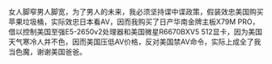 女人脚窄男人脚宽，为了男人的未来，我必须坚持谍中谍政策，假装效忠美国购买苹果垃圾桶，实际效忠日本看AV，因而我购买了日产华南金牌主板X79M PRO，借以控制美国至强E5-2650v2处理器和美国微星R6670BXV5 512显卡，因为美国天气寒冷人并不色，因而美国压低AV价格，反对美国禁AV命令，实际上成全了我当色魔，谢谢美国爸爸。
